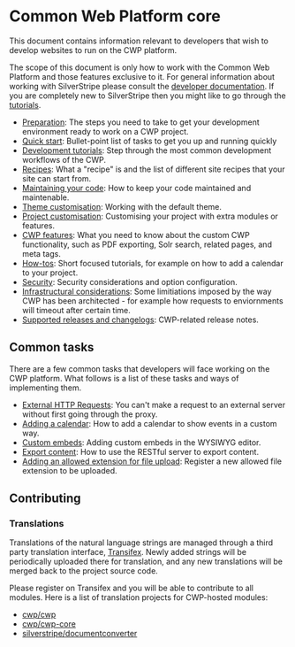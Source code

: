 # Common Web Platform core

This document contains information relevant to developers that wish to develop websites to run on the CWP platform.

The scope of this document is only how to work with the Common Web Platform and those features exclusive to it. For
general information about working with SilverStripe please consult the
[developer documentation](http://doc.silverstripe.org/). If you are completely new to SilverStripe then you might like
to go through the [tutorials](http://doc.silverstripe.org/framework/en/tutorials).

 * [Preparation](preparation-of-the-developer-environment): The steps you need to take to get your development
 environment ready to work on a CWP project.
 * [Quick start](quick-start): Bullet-point list of tasks to get you up and running quickly
 * [Development tutorials](development-tutorials): Step through the most common development workflows of the CWP.
 * [Recipes](recipes): What a "recipe" is and the list of different site recipes that your site can start from.
 * [Maintaining your code](maintaining-your-code): How to keep your code maintained and maintenable.
 * [Theme customisation](customising-the-default-theme): Working with the default theme.
 * [Project customisation](customising-the-default-functionality): Customising your project with extra modules or
 features.
 * [CWP features](cwp-features): What you need to know about the custom CWP functionality, such as PDF
exporting, Solr search, related pages, and meta tags.
 * [How-tos](how-tos): Short focused tutorials, for example on how to add a calendar to your project.
 * [Security](security): Security considerations and option configuration.
 * [Infrastructural considerations](infrastructural-considerations): Some limitiations imposed by the way CWP has been
architected - for example how requests to enviornments will timeout after certain time.
 * [Supported releases and changelogs](/releases/): CWP-related release notes.

## Common tasks

There are a few common tasks that developers will face working on the CWP platform. What follows is a list of these
tasks and ways of implementing them.

 * [External HTTP Requests](how-tos/external_http_requests_with_proxy): You can't make a request to an external server
 without first going through the proxy.
 * [Adding a calendar](how-tos/adding-a-calendar): How to add a calendar to show events in a custom way.
 * [Custom embeds](how-tos/custom_embeds-in-the-WYSIWYG-editor): Adding custom embeds in the WYSIWYG editor.
 * [Export content](how-tos/exporting_content): How to use the RESTful server to export content.
 * [Adding an allowed extension for file upload](how-tos/adding-an-allowed-extension): Register a new allowed file extension
 to be uploaded.

## Contributing

### Translations

Translations of the natural language strings are managed through a third party translation interface,
[Transifex](http://transifex.com). Newly added strings will be periodically uploaded there for translation, and any new
translations will be merged back to the project source code.

Please register on Transifex and you will be able to contribute to all modules. Here is a list of translation projects
for CWP-hosted modules:

* [cwp/cwp](https://www.transifex.com/projects/p/silverstripe-cwp/)
* [cwp/cwp-core](https://www.transifex.com/projects/p/silverstripe-cwp-core/)
* [silverstripe/documentconverter](https://www.transifex.com/projects/p/silverstripe-documentconverter/)

